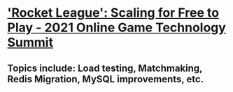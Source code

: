 # ['Rocket League': Scaling for Free to Play - 2021 Online Game Technology Summit](https://www.youtube.com/watch?v=W52Lm505300&list=LL6MKUgGZ9Q8c2Ff7GnoRoqA)
## Topics include: Load testing, Matchmaking, Redis Migration, MySQL improvements, etc.




